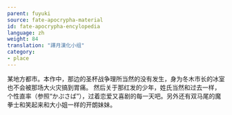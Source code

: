 ```yaml
---
parent: fuyuki
source: fate-apocrypha-material
id: fate-apocrypha-encylopedia
language: zh
weight: 84
translation: "譯月漢化小组"
category:
- place
---
```


某地方都市。本作中，那边的圣杯战争理所当然的没有发生，身为冬木市长的冰室也不会被那场大火灾搞到胃痛。
然后关于那红发的少年，姓氏当然和过去一样，个性直率（参照“かぷさば”），过着恋爱又喜剧的每一天吧。另外还有双马尾的魔拳士和笑起来和大小姐一样的开朗妹妹。
